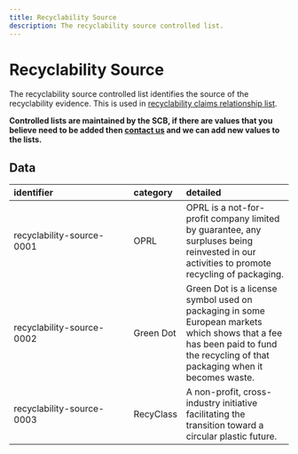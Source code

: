 ```yaml
---
title: Recyclability Source
description: The recyclability source controlled list.
---
```


# Recyclability Source

The recyclability source controlled list identifies the source of the recyclability evidence. This is used in [recyclability claims relationship list](../relationship-lists/recyclability-claims.md).

**Controlled lists are maintained by the SCB, if there are values that you believe need to be added then [contact us](https://www.open3p.org/contact/) and we can add new values to the lists.**

## Data
|<div style="width:200px">identifier</div>|category|detailed|
|:-|:-|:-|
|recyclability-source-0001|OPRL|OPRL is a not-for-profit company limited by guarantee, any surpluses being reinvested in our activities to promote recycling of packaging.|
|recyclability-source-0002|Green Dot|Green Dot is a license symbol used on packaging in some European markets which shows that a fee has been paid to fund the recycling of that packaging when it becomes waste.|
|recyclability-source-0003|RecyClass|A non-profit, cross-industry initiative facilitating the transition toward a circular plastic future.|

